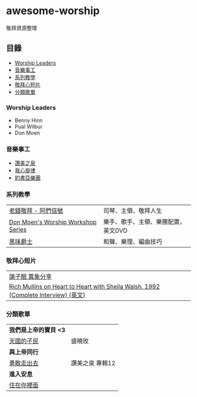 # awesome-worship
敬拜資源整理

## 目錄
  - [Worship Leaders](#worship-leaders)
  - [音樂事工](#音樂事工)
  - [系列教學](#系列教學)
  - [敬拜心短片](#敬拜心短片)
  - [分類歌單](#分類歌單)

### Worship Leaders
- Benny Hinn
- Pual Wilbur
- Don Moen

### 音樂事工
  - [讚美之泉](https://sop.org/)
  - [我心旋律](http://www.momh.org/)
  - [約書亞樂團](http://www.joshua.com.tw/web/index.php)

### 系列教學
|||
|--|--|
|[老錢敬拜 - 阿們信號](https://www.youtube.com/watch?v=uFmD3qA1eEI&list=PLvX0rKJQikU4-o47GUCr5gEffECM9RpJv)|司琴、主領、敬拜人生|
|[Don Moen's Worship Workshop Series](https://donmoentv.pivotshare.com/authors/donmoentv/12774/media)|樂手、歌手、主領、樂團配置，英文DVD|
|[黑味爵士](http://blackflavour.tw)|和聲、樂理、編曲技巧|

### 敬拜心短片

|||
|--|--|
|[鴿子眼 異象分享](https://www.youtube.com/watch?v=OiTQ6EjWgR0)||
|[Rich Mullins on Heart to Heart with Sheila Walsh, 1992 (Complete Interview) (英文)](https://www.youtube.com/watch?v=zwuN03zyJ04)||

### 分類歌單

|||
|--|--|
|<b>我們是上帝的寶貝 <3</b>||
|[天國的子民](https://www.youtube.com/watch?v=Cv8OGq50364)|盛曉玫|
|<b>與上帝同行</b>||
|[勇敢走出去](https://www.youtube.com/watch?v=w43QIZ79YbY)|讚美之泉 專輯12|
|<b>進入安息</b>||
|[住在你裡面](https://www.youtube.com/watch?v=SwOo8sFZQA8)||
